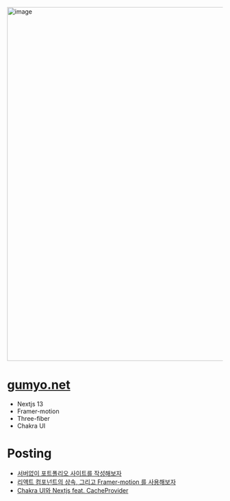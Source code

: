 <img width="826" alt="image" src="https://github.com/B-HS/gumyo.net/assets/49316060/dbef59b1-2897-4424-a862-cd06f791f049">

# [gumyo.net](https://gumyo.net)
- Nextjs 13
- Framer-motion
- Three-fiber
- Chakra UI

# Posting
- [서버없이 포트폴리오 사이트를 작성해보자](https://hbyun.tistory.com/247)
- [리액트 컴포넌트의 상속, 그리고 Framer-motion 를 사용해보자](https://hbyun.tistory.com/250)
- [Chakra UI와 Nextjs feat. CacheProvider](https://hbyun.tistory.com/252)
